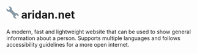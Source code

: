 # ![](src/favicons/favicon-32x32.png) aridan.net
A modern, fast and lightweight website that can be used to show general information about a person.
Supports multiple languages and follows accessibility guidelines for a more open internet. 
